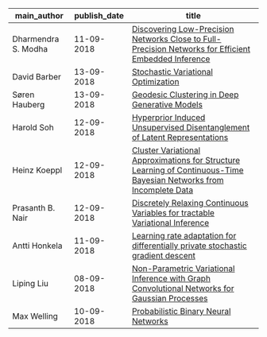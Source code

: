 main_author|publish_date|title
---|---|---
Dharmendra S. Modha|11-09-2018|[Discovering Low-Precision Networks Close to Full-Precision Networks for   Efficient Embedded Inference](http://arxiv.org/abs/1809.04191v1)
David Barber|13-09-2018|[Stochastic Variational Optimization](http://arxiv.org/abs/1809.04855v1)
Søren Hauberg|13-09-2018|[Geodesic Clustering in Deep Generative Models](http://arxiv.org/abs/1809.04747v1)
Harold Soh|12-09-2018|[Hyperprior Induced Unsupervised Disentanglement of Latent   Representations](http://arxiv.org/abs/1809.04497v1)
Heinz Koeppl|12-09-2018|[Cluster Variational Approximations for Structure Learning of   Continuous-Time Bayesian Networks from Incomplete Data](http://arxiv.org/abs/1809.04294v2)
Prasanth B. Nair|12-09-2018|[Discretely Relaxing Continuous Variables for tractable Variational   Inference](http://arxiv.org/abs/1809.04279v1)
Antti Honkela|11-09-2018|[Learning rate adaptation for differentially private stochastic gradient   descent](http://arxiv.org/abs/1809.03832v1)
Liping Liu|08-09-2018|[Non-Parametric Variational Inference with Graph Convolutional Networks   for Gaussian Processes](http://arxiv.org/abs/1809.02838v1)
Max Welling|10-09-2018|[Probabilistic Binary Neural Networks](http://arxiv.org/abs/1809.03368v1)
